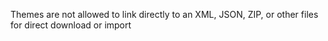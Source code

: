 Themes are not allowed to link directly to an XML, JSON, ZIP, or other files for direct download or import
